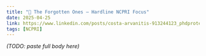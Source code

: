 ```yaml
---
title: "🔗 The Forgotten Ones – Hardline NCPRI Focus"
date: 2025-04-25
link: https://www.linkedin.com/posts/costa-arvanitis-913244123_phdprotection-reaknews-righttosubmit-activity-7319208965265858562-nB7E
tags: [NCPRI]
---
```


*(TODO: paste full body here)*

